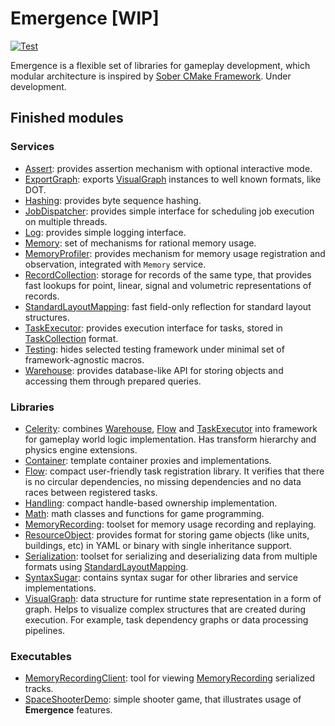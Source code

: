 # Emergence [WIP]

[![Test](https://github.com/KonstantinTomashevich/Emergence/actions/workflows/Test.yml/badge.svg?branch=master&event=push)](https://github.com/KonstantinTomashevich/Emergence/actions/workflows/Test.yml)

Emergence is a flexible set of libraries for gameplay development, which modular architecture is inspired by
[Sober CMake Framework](https://github.com/KonstantinTomashevich/Sober). Under development.

## Finished modules

### Services

- [Assert](./Service/Assert/README.md): provides assertion mechanism with optional interactive mode.
- [ExportGraph](./Service/ExportGraph/README.md): exports [VisualGraph](./Library/Public/VisualGraph/README.md)
  instances to well known formats, like DOT.
- [Hashing](./Service/Hashing/README.md): provides byte sequence hashing.
- [JobDispatcher](./Service/JobDispatcher/README.md): provides simple interface for scheduling job execution
  on multiple threads.
- [Log](./Service/Log/README.md): provides simple logging interface.
- [Memory](./Service/Memory/README.md): set of mechanisms for rational memory usage.
- [MemoryProfiler](./Service/MemoryProfiler/README.md): provides mechanism for memory usage registration and
  observation, integrated with `Memory` service.
- [RecordCollection](./Service/RecordCollection/README.md): storage for records of the same type, that provides fast
  lookups for point, linear, signal and volumetric representations of records.
- [StandardLayoutMapping](./Service/StandardLayoutMapping/README.md): fast field-only reflection for standard layout
  structures.
- [TaskExecutor](./Service/TaskExecutor/README.md): provides execution interface for tasks, stored
  in [TaskCollection](./Library/Private/TaskCollection/README.md) format.
- [Testing](./Service/Testing/README.md): hides selected testing framework under minimal set of framework-agnostic
  macros.
- [Warehouse](./Service/Warehouse/README.md): provides database-like API for storing objects and accessing them through
  prepared queries.

### Libraries

- [Celerity](./Library/Public/Celerity/README.md): combines [Warehouse](./Service/Warehouse/README.md),
  [Flow](./Library/Public/Flow/README.md) and [TaskExecutor](./Service/TaskExecutor/README.md) into framework
  for gameplay world logic implementation. Has transform hierarchy and physics engine extensions.
- [Container](./Library/Public/Container/README.md): template container proxies and implementations.
- [Flow](./Library/Public/Flow/README.md): compact user-friendly task registration library. It verifies that there is no
  circular dependencies, no missing dependencies and no data races between registered tasks.
- [Handling](./Library/Public/Handling/README.md): compact handle-based ownership implementation.
- [Math](./Library/Public/Math/README.md): math classes and functions for game programming.
- [MemoryRecording](./Library/Public/MemoryRecording/README.md): toolset for memory usage recording and replaying.
- [ResourceObject](Library/Public/ResourceObject/README.md): provides format for storing game objects (like units,
  buildings, etc) in YAML or binary with single inheritance support.
- [Serialization](./Library/Public/Serialization/README.md): toolset for serializing and deserializing data from 
  multiple formats using [StandardLayoutMapping](./Service/StandardLayoutMapping/README.md).
- [SyntaxSugar](./Library/Public/SyntaxSugar/README.md): contains syntax sugar for other libraries and service
  implementations.
- [VisualGraph](./Library/Public/VisualGraph/README.md): data structure for runtime state representation in a form of
  graph. Helps to visualize complex structures that are created during execution. For example, task dependency graphs or
  data processing pipelines.

### Executables

- [MemoryRecordingClient](./Executable/MemoryRecordingClient/README.md):
  tool for viewing [MemoryRecording](./Library/Public/MemoryRecording/README.md) serialized tracks.
- [SpaceShooterDemo](./Executable/SpaceShooterDemo/README.md): simple shooter game, that illustrates usage of
  **Emergence** features.

